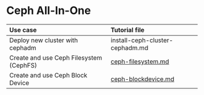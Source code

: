 # Ceph All-In-One

| Use case | Tutorial file | 
| :--- | :--- |
| Deploy new cluster with cephadm | install-ceph-cluster-cephadm.md |
| Create and use Ceph Filesystem (CephFS) | [ceph-filesystem.md]() |
| Create and use Ceph Block Device | [ceph-blockdevice.md](https://github.com/vutrandn94/ceph-cluster-install/blob/main/ceph-blockdevice.md) |
